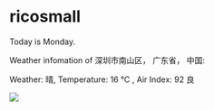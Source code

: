 # ricosmall

Today is Monday.

Weather infomation of 深圳市南山区， 广东省， 中国: 

Weather: 晴, Temperature: 16 ℃ , Air Index: 92 良

<img src="https://github-readme-stats.vercel.app/api?username=ricosmall&show_icons=true" />
